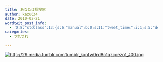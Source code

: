 ```yaml
---
title: あなたは探検家
author: kazu634
date: 2010-02-21
wordtwit_post_info:
  - 'O:8:"stdClass":13:{s:6:"manual";b:0;s:11:"tweet_times";i:1;s:5:"delay";i:0;s:7:"enabled";i:1;s:10:"separation";s:2:"60";s:7:"version";s:3:"3.7";s:14:"tweet_template";b:0;s:6:"status";i:2;s:6:"result";a:0:{}s:13:"tweet_counter";i:2;s:13:"tweet_log_ids";a:1:{i:0;i:5129;}s:9:"hash_tags";a:0:{}s:8:"accounts";a:1:{i:0;s:7:"kazu634";}}'
categories:
  - つれづれ

---
```

<div class="section">
<p>
<a href="http://29.media.tumblr.com/tumblr_kxnfw0nd8c1qzqoezo1_400.jpg" onclick="__gaTracker('send', 'event', 'outbound-article', 'http://29.media.tumblr.com/tumblr_kxnfw0nd8c1qzqoezo1_400.jpg', '');" class="http-image" target="_blank"><img src="http://29.media.tumblr.com/tumblr_kxnfw0nd8c1qzqoezo1_400.jpg" class="http-image" alt="http://29.media.tumblr.com/tumblr_kxnfw0nd8c1qzqoezo1_400.jpg" /></a>
</p>
</div>
